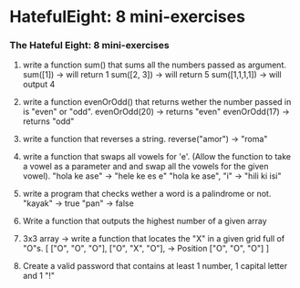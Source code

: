 # HatefulEight: 8 mini-exercises

### The Hateful Eight: 8 mini-exercises 

1. write a function sum() that sums all the numbers passed as argument.
sum([1]) -> will return 1
sum([2, 3]) -> will return 5
sum([1,1,1,1]) -> will output 4

2. write a function evenOrOdd() that returns wether the number passed in is "even" or "odd".
evenOrOdd(20) -> returns "even"
evenOrOdd(17) -> returns "odd"

3. write a function that reverses a string.
reverse("amor") -> "roma"

4. write a function that swaps all vowels for 'e'. (Allow the function to take a vowel 
as a parameter and and swap all the vowels for the given vowel).
"hola ke ase" -> "hele ke es e"
"hola ke ase", "i" -> "hili ki isi"

5. write a program that checks wether a word is a palindrome or not.
"kayak" -> true
"pan" -> false

6. Write a function that outputs the highest number of a given array

7. 3x3 array -> write a function that locates the "X" in a given grid full of "O"s.
[
  ["O", "O", "O"],
  ["O", "X", "O"],  -> Position
  ["O", "O", "O"]
]

8. Create a valid password that contains at least 1 number, 1 capital letter and 1 "!"